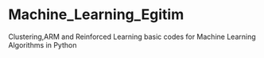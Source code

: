 # Machine_Learning_Egitim
Clustering,ARM and Reinforced Learning basic codes for Machine Learning Algorithms in Python
